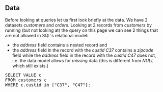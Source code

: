 ## Data

Before looking at queries let us first look briefly at the data. We have 2
datasets *customers* and *orders*. Looking at 2 records from *customers* by
running (but not looking at) the query on this page we can see 2 things that
are not allowed in SQL's relational model:

* the *address* field contains a nested record and
* the *address* field in the record with the *custid* *C37* contains a
  *zipcode* field while the *address* field in the record with the *custid* *C47* does not, i.e. the data model allows for *missing* data (this is different from *NULL* which still exists.)

<pre id="example">
SELECT VALUE c
FROM customers c
WHERE c.custid in ["C37", "C47"];
</pre>
